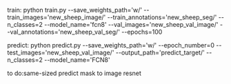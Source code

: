train:
python train.py --save_weights_path='w/'  --train_images='new_sheep_image/' --train_annotations='new_sheep_seg/' --n_classes=2  --model_name='fcn8' --val_images='new_sheep_val_image/' --val_annotations='new_sheep_val_seg/' --epochs=100

predict:
python predict.py --save_weights_path='w/' --epoch_number=0 --test_images='new_sheep_val_image/' --output_path='predict_target/' --n_classes=2  --model_name='FCN8'

to do:same-sized predict mask to image 
        resnet